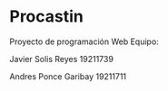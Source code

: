 # Procastin
Proyecto de programación Web
Equipo:

Javier Solis Reyes 19211739

Andres Ponce Garibay 19211711
